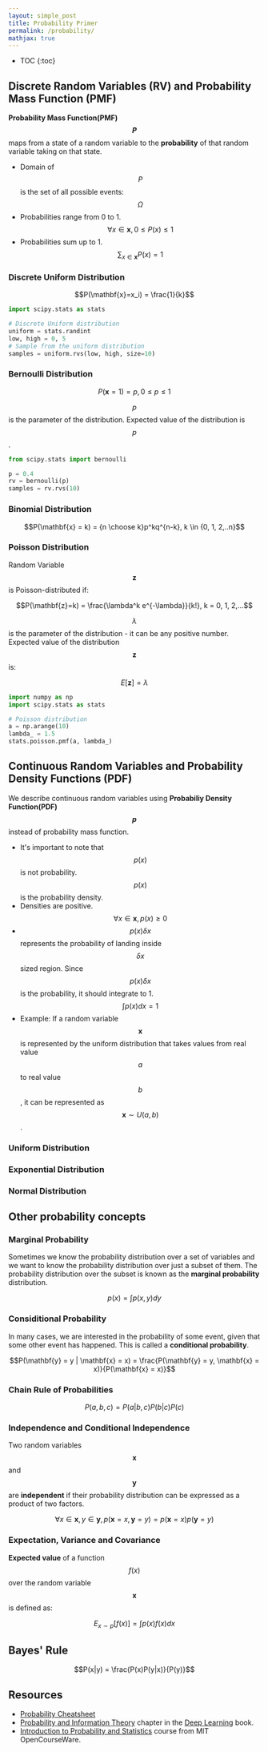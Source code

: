 ```yaml
---
layout: simple_post
title: Probability Primer
permalink: /probability/
mathjax: true
---
```


* TOC
{:toc}

## Discrete Random Variables (RV) and Probability Mass Function (PMF)
**Probability Mass Function(PMF) $$P$$** maps from a state of a random variable to the **probability** of that random variable taking on that state.
* Domain of $$P$$ is the set of all possible events: $$\Omega$$
* Probabilities range from 0 to 1. $$\forall{x}\in\mathbf{x}, 0 \le P(x) \le 1$$
* Probabilities sum up to 1. $$\sum_{x \in \mathbf{x}}P(x) = 1$$

### Discrete Uniform Distribution

$$P(\mathbf{x}=x_i) = \frac{1}{k}$$

```python
import scipy.stats as stats

# Discrete Uniform distribution
uniform = stats.randint
low, high = 0, 5
# Sample from the uniform distribution
samples = uniform.rvs(low, high, size=10)
```

### Bernoulli Distribution

$$P(\mathbf{x} = 1) = p, 0 \le p \le 1$$

$$p$$ is the parameter of the distribution. Expected value of the distribution is $$p$$.

```python
from scipy.stats import bernoulli

p = 0.4
rv = bernoulli(p)
samples = rv.rvs(10)
```

### Binomial Distribution

$$P(\mathbf{x} = k) = {n \choose k}p^kq^{n-k}, k \in {0, 1, 2,..n}$$

### Poisson Distribution
Random Variable $$\mathbf{z}$$ is Poisson-distributed if:

$$P(\mathbf{z}=k) = \frac{\lambda^k e^{-\lambda}}{k!}, k = 0, 1, 2,...$$

$$\lambda$$ is the parameter of the distribution - it can be any positive number.
Expected value of the distribution $$\mathbf{z}$$ is:

$$E[\mathbf{z}] = \lambda$$

```python
import numpy as np
import scipy.stats as stats

# Poisson distribution
a = np.arange(10)
lambda_ = 1.5
stats.poisson.pmf(a, lambda_)
```

## Continuous Random Variables and Probability Density Functions (PDF)
We describe continuous random variables using **Probabiliy Density Function(PDF) $$p$$** instead of probability mass function.
* It's important to note that $$p(x)$$ is not probability. $$p(x)$$ is the probability density.
* Densities are positive. $$\forall{x}\in\mathbf{x}, p(x) \ge 0$$
* $$p(x)\delta{x}$$ represents the probability of landing inside $$\delta{x}$$ sized region. Since $$p(x)\delta{x}$$ is the probability, it should integrate to 1. $$\int p(x)dx = 1$$ 
* Example: If a random variable $$\mathbf{x}$$ is represented by the uniform distribution that takes values from real value $$a$$ to real value $$b$$, it can be represented as $$\mathbf{x} \sim U(a, b)$$.

### Uniform Distribution

### Exponential Distribution

### Normal Distribution

## Other probability concepts

### Marginal Probability
Sometimes we know the probability distribution over a set of variables and we want to know the probability distribution over just a subset of them. The probability distribution over the subset is known as the **marginal probability** distribution.

$$p(x) = \int p(x, y)dy$$

### Considitional Probability
In many cases, we are interested in the probability of some event, given that some other event has happened. This is called a **conditional probability**.

$$P(\mathbf{y} = y | \mathbf{x} = x) = \frac{P(\mathbf{y} = y, \mathbf{x} = x)}{P(\mathbf{x} = x)}$$

### Chain Rule of Probabilities

$$P(a,b,c) = P(a|b,c)P(b|c)P(c)$$

### Independence and Conditional Independence
Two random variables $$\mathbf{x}$$ and $$\mathbf{y}$$ are **independent** if their probability distribution can be expressed as a product of two factors.

$$\forall x\in\textbf{x},y\in\textbf{y}, p(\textbf{x}=x, \textbf{y}=y) = p(\textbf{x}=x)p(\textbf{y}=y)$$

### Expectation, Variance and Covariance
**Expected value** of a function $$f(x)$$ over the random variable $$\textbf{x}$$ is defined as:

$$E_{x \sim p}[f(x)] = \int p(x)f(x)dx$$

## Bayes' Rule

$$P(x|y) = \frac{P(x)P(y|x)}{P(y)}$$

## Resources
* [Probability Cheatsheet](http://www.wzchen.com/probability-cheatsheet)
* [Probability and Information Theory](http://www.deeplearningbook.org/contents/prob.html) chapter in the [Deep Learning](http://www.deeplearningbook.org/) book.
* [Introduction to Probability and Statistics](https://ocw.mit.edu/courses/mathematics/18-05-introduction-to-probability-and-statistics-spring-2014/index.htm) course from MIT OpenCourseWare.
